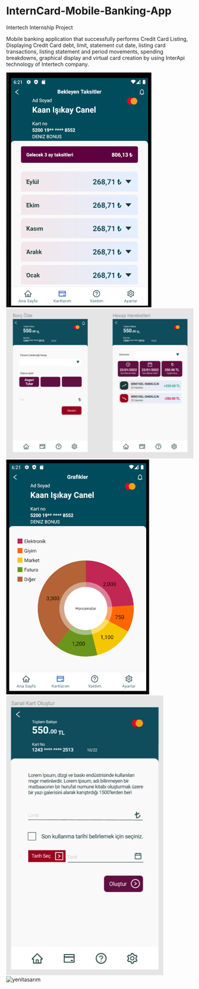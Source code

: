 # InternCard-Mobile-Banking-App
Intertech Internship Project

Mobile banking application that successfully performs Credit Card Listing, Displaying Credit Card debt, limit, statement cut date, listing card transactions, listing statement and period movements, spending breakdowns, graphical display and virtual card creation by using InterApi technology of Intertech company.

![bekleyentaksitler](./image/bekleyentaksitler.PNG)
![borc-hareket](./image/borc-hareket.PNG)
![grafik](./image/grafik.PNG)
![sanalkart](./image/sanalkart.PNG)
![yenitasarım](./image/yenitasarım.PNG)
